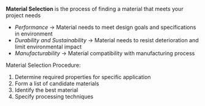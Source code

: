 **Material Selection** is the process of finding a material that meets your project needs
- *Performance* → Material needs to meet design goals and specifications in environment
- *Durability and Sustainability* → Material needs to resist deterioration and limit environmental impact
- *Manufacturability* → Material compatibility with manufacturing process

Material Selection Procedure:
1. Determine required properties for specific application
2. Form a list of candidate materials
3. Identify the best material
4. Specify processing techniques
